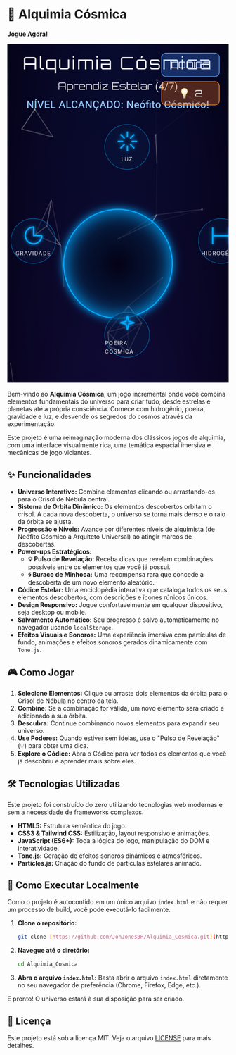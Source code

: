 # 🌌 Alquimia Cósmica

**[Jogue Agora!](https://jonjonesbr.github.io/Alquimia_Cosmica/)**

![Captura de Tela do Jogo](https://raw.githubusercontent.com/JonJonesBR/Alquimia_Cosmica/refs/heads/main/IMG_2398.jpeg)

Bem-vindo ao **Alquimia Cósmica**, um jogo incremental onde você combina elementos fundamentais do universo para criar tudo, desde estrelas e planetas até a própria consciência. Comece com hidrogênio, poeira, gravidade e luz, e desvende os segredos do cosmos através da experimentação.

Este projeto é uma reimaginação moderna dos clássicos jogos de alquimia, com uma interface visualmente rica, uma temática espacial imersiva e mecânicas de jogo viciantes.

## ✨ Funcionalidades

* **Universo Interativo:** Combine elementos clicando ou arrastando-os para o Crisol de Nébula central.
* **Sistema de Órbita Dinâmico:** Os elementos descobertos orbitam o crisol. A cada nova descoberta, o universo se torna mais denso e o raio da órbita se ajusta.
* **Progressão e Níveis:** Avance por diferentes níveis de alquimista (de Neófito Cósmico a Arquiteto Universal) ao atingir marcos de descobertas.
* **Power-ups Estratégicos:**
    * **💡 Pulso de Revelação:** Receba dicas que revelam combinações possíveis entre os elementos que você já possui.
    * **🌀 Buraco de Minhoca:** Uma recompensa rara que concede a descoberta de um novo elemento aleatório.
* **Códice Estelar:** Uma enciclopédia interativa que cataloga todos os seus elementos descobertos, com descrições e ícones rúnicos únicos.
* **Design Responsivo:** Jogue confortavelmente em qualquer dispositivo, seja desktop ou mobile.
* **Salvamento Automático:** Seu progresso é salvo automaticamente no navegador usando `localStorage`.
* **Efeitos Visuais e Sonoros:** Uma experiência imersiva com partículas de fundo, animações e efeitos sonoros gerados dinamicamente com `Tone.js`.

## 🎮 Como Jogar

1.  **Selecione Elementos:** Clique ou arraste dois elementos da órbita para o Crisol de Nébula no centro da tela.
2.  **Combine:** Se a combinação for válida, um novo elemento será criado e adicionado à sua órbita.
3.  **Descubra:** Continue combinando novos elementos para expandir seu universo.
4.  **Use Poderes:** Quando estiver sem ideias, use o "Pulso de Revelação" (💡) para obter uma dica.
5.  **Explore o Códice:** Abra o Códice para ver todos os elementos que você já descobriu e aprender mais sobre eles.

## 🛠️ Tecnologias Utilizadas

Este projeto foi construído do zero utilizando tecnologias web modernas e sem a necessidade de frameworks complexos.

* **HTML5:** Estrutura semântica do jogo.
* **CSS3 & Tailwind CSS:** Estilização, layout responsivo e animações.
* **JavaScript (ES6+):** Toda a lógica do jogo, manipulação do DOM e interatividade.
* **Tone.js:** Geração de efeitos sonoros dinâmicos e atmosféricos.
* **Particles.js:** Criação do fundo de partículas estelares animado.

## 🚀 Como Executar Localmente

Como o projeto é autocontido em um único arquivo `index.html` e não requer um processo de build, você pode executá-lo facilmente.

1.  **Clone o repositório:**
    ```bash
    git clone [https://github.com/JonJonesBR/Alquimia_Cosmica.git](https://github.com/JonJonesBR/Alquimia_Cosmica.git)
    ```
2.  **Navegue até o diretório:**
    ```bash
    cd Alquimia_Cosmica
    ```
3.  **Abra o arquivo `index.html`:**
    Basta abrir o arquivo `index.html` diretamente no seu navegador de preferência (Chrome, Firefox, Edge, etc.).

E pronto! O universo estará à sua disposição para ser criado.

## 📄 Licença

Este projeto está sob a licença MIT. Veja o arquivo [LICENSE](LICENSE) para mais detalhes.
